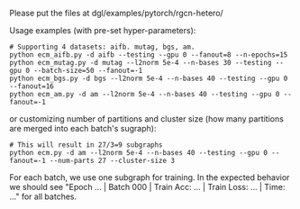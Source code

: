 Please put the files at dgl/examples/pytorch/rgcn-hetero/

Usage examples (with pre-set hyper-parameters):
```
# Supporting 4 datasets: aifb. mutag, bgs, am.
python ecm_aifb.py -d aifb --testing --gpu 0 --fanout=8 --n-epochs=15
python ecm_mutag.py -d mutag --l2norm 5e-4 --n-bases 30 --testing --gpu 0 --batch-size=50 --fanout=-1
python ecm_bgs.py -d bgs --l2norm 5e-4 --n-bases 40 --testing --gpu 0 --fanout=16
python ecm_am.py -d am --l2norm 5e-4 --n-bases 40 --testing --gpu 0 --fanout=-1
```
or customizing number of partitions and cluster size (how many partitions are merged into each batch's sugraph):
```
# This will result in 27/3=9 subgraphs
python ecm.py -d am --l2norm 5e-4 --n-bases 40 --testing --gpu 0 --fanout=-1 --num-parts 27 --cluster-size 3
```

For each batch, we use one subgraph for training. In the expected behavior we should see "Epoch ... | Batch 000 | Train Acc: ... | Train Loss: ... | Time: ..." for all batches.
